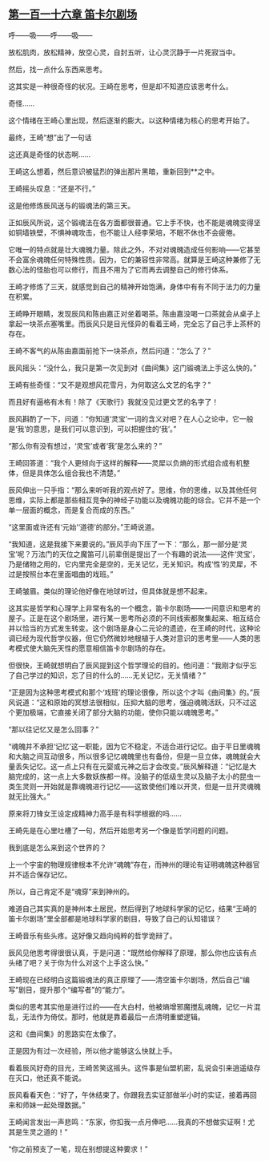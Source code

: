 ## [第一百一十六章 笛卡尔剧场](https://www.xxbiquge.com/11_11207/8882874.html)


  呼——吸——呼——吸——

  放松肌肉，放松精神，放空心灵，自封五听，让心灵沉静于一片死寂当中。

  然后，找一点什么东西来思考。

  这其实是一种很奇怪的状况。王崎在思考，但是却不知道应该思考什么。

  奇怪……

  这个情绪在王崎心里出现，然后逐渐的膨大。以这种情绪为核心的思考开始了。

  最终，王崎“想”出了一句话

  这还真是奇怪的状态啊……

  王崎这么想着，然后意识被猛烈的弹出那片黑暗，重新回到**之中。

  王崎摇头叹息：“还是不行。”

  这是他修炼辰风送与的锻魂法的第三天。

  正如辰风所说，这个锻魂法在各方面都很普通。它上手不快，也不能是魂魄变得坚如铜墙铁壁，不惧神魂攻击，也不能让人经李荣培，不眠不休也不会疲倦。

  它唯一的特点就是壮大魂魄力量。除此之外，不对对魂魄造成任何影响——它甚至不会富余魂魄任何特殊性质。因为，它的兼容性非常高。就算是王崎这种兼修了无数心法的怪胎也可以修行，而且不用为了它而再去调整自己的修行体系。

  王崎才修炼了三天，就感觉到自己的精神开始饱满，身体中有有不同于法力的力量在积累。

  王崎睁开眼睛，发现辰风和陈由嘉正对坐着喝茶。陈由嘉没喝一口茶就会从桌子上拿起一块茶点塞嘴里。而辰风只是目光怪异的看着王崎，完全忘了自己手上茶杯的存在。

  王崎不客气的从陈由嘉面前抢下一块茶点，然后问道：“怎么了？”

  辰风摇头：“没什么，我只是第一次见到对《曲间集》这门锻魂法上手这么快的。”

  王崎有些奇怪：“又不是观想风花雪月，为何取这么文艺的名字？”

  而且好有逼格有木有！除了《天歌行》我就没见过更文艺的名字了！

  辰风斟酌了一下，问道：“你知道‘灵宝’一词的含义对吧？在人心之论中，它一般是‘我’的意思，是我们可以意识到，可以把握住的‘我’。”

  “那么你有没有想过，‘灵宝’或者‘我’是怎么来的？”

  王崎回答道：“我个人更倾向于这样的解释——灵犀以负熵的形式组合成有机整体，但是具体怎么组合我也不清楚。”

  辰风伸出一只手指：“那么来听听我的观点好了。思维，你的思维，以及其他任何思维，实际上都是那些相互竞争的神经子功能以及魂魄功能的综合。它并不是一个单一层面的概念，而是复合而成的东西。”

  “这里面或许还有‘元始’‘道德’的部分。”王崎说道。

  “我知道，这是我接下来要说的。”辰风手向下压了一下：“那么，那一部分是‘灵宝’呢？万法门的天位之魔笛可儿前辈倒是提出了一个有趣的说法——这件‘灵宝’，乃是储物之用的，它内里完全是空的，无关记忆，无关知识。构成‘性’的灵犀，不过是按照台本在里面唱曲的戏班。”

  王崎皱眉。类似的理论他好像在地球听过，但具体就是想不起来。

  这其实是哲学和心理学上非常有名的一个概念，笛卡尔剧场——一间意识和思考的屋子。正是在这个剧场里，进行某一思考所必须的不同线索都聚集起来、相互结合并以恰当的方式发生转变。这个剧场是身心二元论的遗迹，在王崎的时代，这种论调已经为现代哲学仪器，但它仍然微妙地根植于人类对意识的思考里——人类的思考模式使大脑先天性的愿意相信笛卡尔剧场的存在。

  但很快，王崎就想明白了辰风提到这个哲学理论的目的。他问道：“我刚才似乎忘了自己学过的知识，忘了目的什么的……无关记忆，无关情绪？”

  “正是因为这种思考模式和那个‘戏班’的理论很像，所以这个才叫《曲间集》的。”辰风说道：“这和原始的冥想法很相似，压抑大脑的思考，强迫魂魄活跃，只不过这个更加极端，它直接关闭了部分大脑的功能，使你只能以魂魄思考。”

  “那以往记忆又是怎么回事？”

  “魂魄并不承担‘记忆’这一职能，因为它不稳定，不适合进行记忆。由于平日里魂魄和大脑之间互动很多，所以很多记忆魂魄里也有备份，但是一旦立体，魂魄就会大量丢失记忆。这一点上只有在元婴或元神之后才会改变。”辰风解释道：“记忆是大脑完成的，这一点上大多数妖族都一样。没脑子的低级生灵以及脑子太小的昆虫一类生灵则一开始就是靠魂魄进行记忆——这致使他们难以开灵，但是一旦开灵魂魄就无比强大。”

  原来将刀锋女王设定成精神力高手是有科学根据的吗……

  王崎先是在心里吐槽了一句，然后开始思考另一个像是哲学问题的问题。

  我到底是怎么来到这个世界的？

  上一个宇宙的物理规律根本不允许“魂魄”存在，而神州的理论有证明魂魄这种器官并不适合保存记忆。

  所以，自己肯定不是“魂穿”来到神州的。

  难道自己其实真的是神州本土居民，然后得到了地球科学家的记忆，结果“王崎的笛卡尔剧场”里全部都是地球科学家的剧目，导致了自己的认知错误？

  王崎音乐有些头疼。这好像又趋向纯粹的哲学诡辩了。

  辰风见他思考得很很认真，于是问道：“既然给你解释了原理，那么你也应该有点头绪了吧？关于你为什么对这个上手这么快。”

  王崎现在已经明白这篇锻魂法的真正原理了——清空笛卡尔剧场，然后自己“编写”剧目，提升那个“编写者”的“能力”。

  类似的思考其实他是进行过的——在大白村，他被熵增邪魔搅乱魂魄，记忆一片混乱，无法作为倚仗。那时，他就是靠着最后一点清明重塑逻辑。

  这和《曲间集》的思路实在太像了。

  正是因为有过一次经验，所以他才能够这么快就上手。

  看着辰风好奇的目光，王崎苦笑这摇头。这件事是仙盟机密，乱说会引来逍遥级存在灭口，他还真不能说。

  辰风看看天色：“好了，午休结束了。你跟我去实证部做半小时的实证，接着再回来和师妹一起处理数据。”

  王崎闻言发出一声悲鸣：“东家，你扣我一点月俸吧……我真的不想做实证啊！尤其是生灵之道的！”

  “你之前预支了一笔，现在别想提这种要求！”
